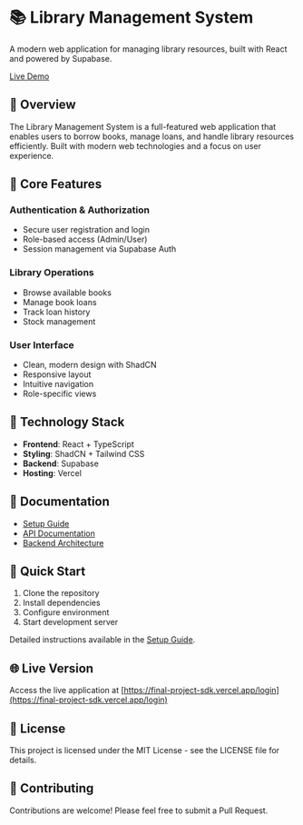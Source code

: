 # 📚 Library Management System

A modern web application for managing library resources, built with React and powered by Supabase.

[Live Demo](https://final-project-sdk.vercel.app/login)

## 🌟 Overview

The Library Management System is a full-featured web application that enables users to borrow books, manage loans, and handle library resources efficiently. Built with modern web technologies and a focus on user experience.

## 📱 Core Features

### Authentication & Authorization

- Secure user registration and login
- Role-based access (Admin/User)
- Session management via Supabase Auth

### Library Operations

- Browse available books
- Manage book loans
- Track loan history
- Stock management

### User Interface

- Clean, modern design with ShadCN
- Responsive layout
- Intuitive navigation
- Role-specific views

## 🔧 Technology Stack

- **Frontend**: React + TypeScript
- **Styling**: ShadCN + Tailwind CSS
- **Backend**: Supabase
- **Hosting**: Vercel

## 📖 Documentation

- [Setup Guide](docs/setup/README.md)
- [API Documentation](docs/api/README.md)
- [Backend Architecture](docs/backend/README.md)

## 🚀 Quick Start

1. Clone the repository
2. Install dependencies
3. Configure environment
4. Start development server

Detailed instructions available in the [Setup Guide](docs/setup/README.md).

## 🌐 Live Version

Access the live application at [https://final-project-sdk.vercel.app/login](https://final-project-sdk.vercel.app/login)

## 📄 License

This project is licensed under the MIT License - see the LICENSE file for details.

## 🤝 Contributing

Contributions are welcome! Please feel free to submit a Pull Request.

